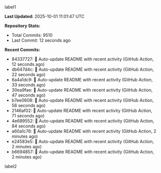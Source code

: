 
label1 
<!-- ACTIVITY_START -->
**Last Updated:** 2025-10-01 11:01:47 UTC

**Repository Stats:**
- Total Commits: 9510
- Last Commit: 12 seconds ago

**Recent Commits:**
- 84337727: 🤖 Auto-update README with recent activity (GitHub Action, 12 seconds ago)
- db647d4c: 🤖 Auto-update README with recent activity (GitHub Action, 22 seconds ago)
- 6a4a1dc9: 🤖 Auto-update README with recent activity (GitHub Action, 33 seconds ago)
- 30ea9fae: 🤖 Auto-update README with recent activity (GitHub Action, 47 seconds ago)
- b7ee0608: 🤖 Auto-update README with recent activity (GitHub Action, 58 seconds ago)
- 2146af02: 🤖 Auto-update README with recent activity (GitHub Action, 71 seconds ago)
- 4e689552: 🤖 Auto-update README with recent activity (GitHub Action, 84 seconds ago)
- a60a1c76: 🤖 Auto-update README with recent activity (GitHub Action, 2 minutes ago)
- e24583e5: 🤖 Auto-update README with recent activity (GitHub Action, 2 minutes ago)
- b6694857: 🤖 Auto-update README with recent activity (GitHub Action, 2 minutes ago)
<!-- ACTIVITY_END -->

label2
